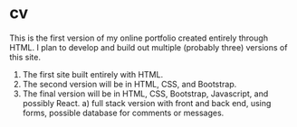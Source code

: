 # cv

This is the first version of my online portfolio created entirely through HTML.
I plan to develop and build out multiple (probably three) versions of this site.

1. The first site built entirely with HTML.
2. The second version will be in HTML, CSS, and Bootstrap.
3. The final version will be in HTML, CSS, Bootstrap, Javascript, and possibly React.
    a) full stack version with front and back end, using forms, possible database for comments or messages.

